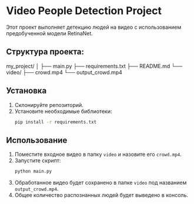 # Video People Detection Project
Этот проект выполняет детекцию людей на видео с использованием предобученной модели RetinaNet.

## Структура проекта:
my_project/
│
├── main.py
├── requirements.txt
├── README.md
└── video/
    ├── crowd.mp4
    └── output_crowd.mp4
    
## Установка
1. Склонируйте репозиторий.
2. Установите необходимые библиотеки:
    ```bash
    pip install -r requirements.txt
    ```

## Использование

1. Поместите входное видео в папку `video` и назовите его `crowd.mp4`.
2. Запустите скрипт:
    ```bash
    python main.py
    ```
3. Обработанное видео будет сохранено в папке `video` под названием `output_crowd.mp4`.
4. Общее количество распознанных людей будет выведено в консоль.
